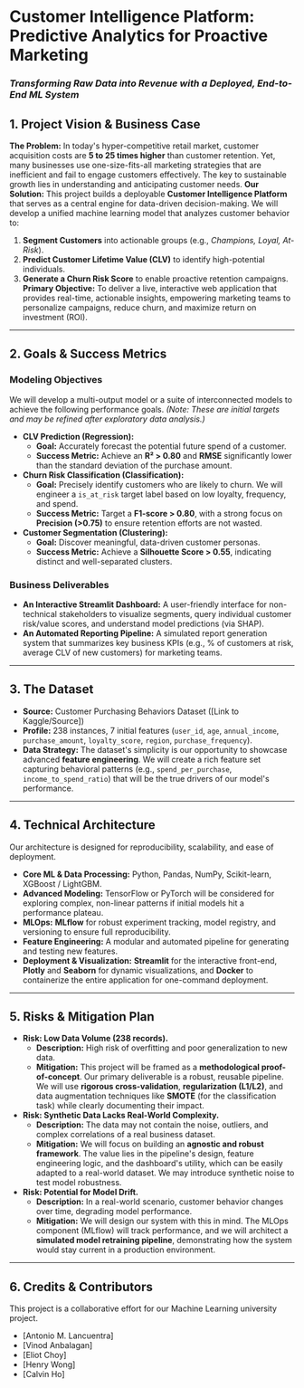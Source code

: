 # Customer Intelligence Platform: Predictive Analytics for Proactive Marketing
### _Transforming Raw Data into Revenue with a Deployed, End-to-End ML System_
## 1. Project Vision & Business Case
**The Problem:** In today's hyper-competitive retail market, customer acquisition costs are **5 to 25 times higher** than customer retention. Yet, many businesses use one-size-fits-all marketing strategies that are inefficient and fail to engage customers effectively. The key to sustainable growth lies in understanding and anticipating customer needs.
**Our Solution:** This project builds a deployable **Customer Intelligence Platform** that serves as a central engine for data-driven decision-making. We will develop a unified machine learning model that analyzes customer behavior to:
1.  **Segment Customers** into actionable groups (e.g., *Champions, Loyal, At-Risk*).
2.  **Predict Customer Lifetime Value (CLV)** to identify high-potential individuals.
3.  **Generate a Churn Risk Score** to enable proactive retention campaigns.
**Primary Objective:** To deliver a live, interactive web application that provides real-time, actionable insights, empowering marketing teams to personalize campaigns, reduce churn, and maximize return on investment (ROI).
---
## 2. Goals & Success Metrics
### Modeling Objectives
We will develop a multi-output model or a suite of interconnected models to achieve the following performance goals. *(Note: These are initial targets and may be refined after exploratory data analysis.)*
*   **CLV Prediction (Regression):**
    *   **Goal:** Accurately forecast the potential future spend of a customer.
    *   **Success Metric:** Achieve an **R² > 0.80** and **RMSE** significantly lower than the standard deviation of the purchase amount.
*   **Churn Risk Classification (Classification):**
    *   **Goal:** Precisely identify customers who are likely to churn. We will engineer a `is_at_risk` target label based on low loyalty, frequency, and spend.
    *   **Success Metric:** Target a **F1-score > 0.80**, with a strong focus on **Precision (>0.75)** to ensure retention efforts are not wasted.
*   **Customer Segmentation (Clustering):**
    *   **Goal:** Discover meaningful, data-driven customer personas.
    *   **Success Metric:** Achieve a **Silhouette Score > 0.55**, indicating distinct and well-separated clusters.
### Business Deliverables
*   **An Interactive Streamlit Dashboard:** A user-friendly interface for non-technical stakeholders to visualize segments, query individual customer risk/value scores, and understand model predictions (via SHAP).
*   **An Automated Reporting Pipeline:** A simulated report generation system that summarizes key business KPIs (e.g., % of customers at risk, average CLV of new customers) for marketing teams.
---
## 3. The Dataset
*   **Source:** Customer Purchasing Behaviors Dataset ([Link to Kaggle/Source])
*   **Profile:** 238 instances, 7 initial features (`user_id`, `age`, `annual_income`, `purchase_amount`, `loyalty_score`, `region`, `purchase_frequency`).
*   **Data Strategy:** The dataset's simplicity is our opportunity to showcase advanced **feature engineering**. We will create a rich feature set capturing behavioral patterns (e.g., `spend_per_purchase`, `income_to_spend_ratio`) that will be the true drivers of our model's performance.
---
## 4. Technical Architecture
Our architecture is designed for reproducibility, scalability, and ease of deployment.
*   **Core ML & Data Processing:** Python, Pandas, NumPy, Scikit-learn, XGBoost / LightGBM.
*   **Advanced Modeling:** TensorFlow or PyTorch will be considered for exploring complex, non-linear patterns if initial models hit a performance plateau.
*   **MLOps:** **MLflow** for robust experiment tracking, model registry, and versioning to ensure full reproducibility.
*   **Feature Engineering:** A modular and automated pipeline for generating and testing new features.
*   **Deployment & Visualization:** **Streamlit** for the interactive front-end, **Plotly** and **Seaborn** for dynamic visualizations, and **Docker** to containerize the entire application for one-command deployment.
---
## 5. Risks & Mitigation Plan
*   **Risk: Low Data Volume (238 records).**
    *   **Description:** High risk of overfitting and poor generalization to new data.
    *   **Mitigation:** This project will be framed as a **methodological proof-of-concept**. Our primary deliverable is a robust, reusable pipeline. We will use **rigorous cross-validation**, **regularization (L1/L2)**, and data augmentation techniques like **SMOTE** (for the classification task) while clearly documenting their impact.
*   **Risk: Synthetic Data Lacks Real-World Complexity.**
    *   **Description:** The data may not contain the noise, outliers, and complex correlations of a real business dataset.
    *   **Mitigation:** We will focus on building an **agnostic and robust framework**. The value lies in the pipeline's design, feature engineering logic, and the dashboard's utility, which can be easily adapted to a real-world dataset. We may introduce synthetic noise to test model robustness.
*   **Risk: Potential for Model Drift.**
    *   **Description:** In a real-world scenario, customer behavior changes over time, degrading model performance.
    *   **Mitigation:** We will design our system with this in mind. The MLOps component (MLflow) will track performance, and we will architect a **simulated model retraining pipeline**, demonstrating how the system would stay current in a production environment.
---
## 6. Credits & Contributors
This project is a collaborative effort for our Machine Learning university project.
*   [Antonio M. Lancuentra] 
*   [Vinod Anbalagan]
*   [Eliot Choy]
*   [Henry Wong]
*   [Calvin Ho]
